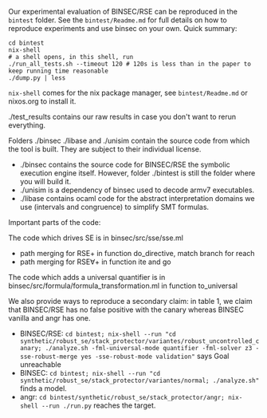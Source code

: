 Our experimental evaluation of BINSEC/RSE can be reproduced in the `bintest`
folder. See the `bintest/Readme.md` for full details on how to reproduce experiments
and use binsec on your own. Quick summary:
```
cd bintest
nix-shell
# a shell opens, in this shell, run
./run_all_tests.sh --timeout 120 # 120s is less than in the paper to keep running time reasonable
./dump.py | less
```
`nix-shell` comes for the nix package manager, see `bintest/Readme.md` or
nixos.org to install it.

./test_results contains our raw results in case you
don't want to rerun everything.

Folders ./binsec ./libase and ./unisim contain the source code from which the
tool is built. They are subject to their individual license.

* ./binsec contains the source code for BINSEC/RSE the symbolic execution engine itself. However, folder ./bintest is still the folder where you will build it.
* ./unisim is a dependency of binsec used to decode armv7 executables.
* ./libase contains ocaml code for the abstract interpretation domains we use (intervals and congruence) to simplify SMT formulas.

Important parts of the code:

The code which drives SE is in binsec/src/sse/sse.ml
* path merging for RSE+ in function do_directive, match branch for reach
* path merging for RSE∀+ in function ite and go

The code which adds a universal quantifier is in binsec/src/formula/formula_transformation.ml in function to_universal

We also provide ways to reproduce a secondary claim: in table 1, we claim that
BINSEC/RSE has no false positive with the canary whereas BINSEC vanilla and angr has one.
* BINSEC/RSE: `cd bintest; nix-shell --run "cd synthetic/robust_se/stack_protector/variantes/robust_uncontrolled_canary; ./analyze.sh -fml-universal-mode quantifier -fml-solver z3 -sse-robust-merge yes -sse-robust-mode validation"` says Goal unreachable
* BINSEC: `cd bintest; nix-shell --run "cd synthetic/robust_se/stack_protector/variantes/normal; ./analyze.sh"` finds a model.
* angr: `cd bintest/synthetic/robust_se/stack_protector/angr; nix-shell --run ./run.py` reaches the target.
